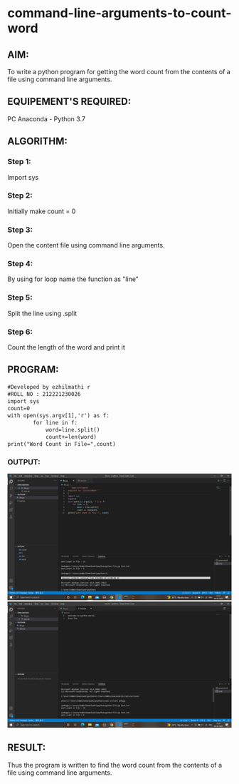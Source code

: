 # command-line-arguments-to-count-word
## AIM:
To write a python program for getting the word count from the contents of a file using command line arguments.
## EQUIPEMENT'S REQUIRED: 
PC
Anaconda - Python 3.7
## ALGORITHM: 
### Step 1:
Import sys
### Step 2: 
Initially make count = 0

### Step 3: 
Open the content file using command line arguments.

### Step 4:  
By using for loop name the function as "line"

### Step 5: 

Split the line using .split

### Step 6: 

Count the length of the word and print it

## PROGRAM:

```
#Developed by ezhilmathi r 
#ROLL NO : 212221230026
import sys
count=0
with open(sys.argv[1],'r') as f:
        for line in f:
            word=line.split()
            count+=len(word)
print("Word Count in File=",count)   
```

### OUTPUT:

![output](m1.png)
![output](m2.png)

## RESULT:
Thus the program is written to find the word count from the contents of a file using command line arguments.
